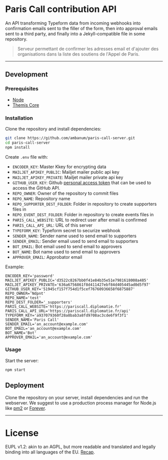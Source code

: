 # Paris Call contribution API

An API transforming Typeform data from incoming webhooks into confirmation emails sent to the filler of the form, then into approval emails sent to a third party, and finally into a Jekyll-compatible file in some repository.

> Serveur permettant de confirmer les adresses email et d'ajouter des organisations dans la liste des soutiens de l'Appel de Paris.

- - -

## Development

### Prerequisites

- [Node](https://nodejs.org/en/download)
- [Themis Core](https://docs.cossacklabs.com/pages/documentation-themis/#installing-themis-core)

### Installation

Clone the repository and install dependencies:

```sh
git clone https://github.com/ambanum/paris-call-server.git
cd paris-call-server
npm install
```

Create `.env` file with:

- `ENCODER_KEY`: Master Kkey for encrypting data
- `MAILJET_APIKEY_PUBLIC`: Mailjet mailer public api key
- `MAILJET_APIKEY_PRIVATE`: Mailjet mailer private api key
- `GITHUB_USER_KEY`: Github [personal access token](https://github.com/settings/tokens) that can be used to access the GitHub API.
- `REPO_OWNER`: Owner of the repository to commit files
- `REPO_NAME`: Repository name
- `REPO_SUPPORTER_DEST_FOLDER`: Folder in repository to create supporters files in
- `REPO_EVENT_DEST_FOLDER`: Folder in repository to create events files in
- `PARIS_CALL_WEBSITE`: URL to redirect user after email is confirmed
- `PARIS_CALL_API_URL`: URL of this server
- `TYPEFORM_KEY`: Typeform secret to securize webhook
- `SENDER_NAME`: Sender name used to send email to supporters
- `SENDER_EMAIL`: Sender email used to send email to supporters
- `BOT_EMAIL`: Bot email used to send email to approvers
- `BOT_NAME`: Bot name used to send email to approvers
- `APPROVER_EMAIL`: Approbator email

Example:
```
ENCODER_KEY='password'
MAILJET_APIKEY_PUBLIC='d3522c8267bb0f41e84b35e51e7981618008a485'
MAILJET_APIKEY_PRIVATE='636a6756861f8d411427ebf84d405445ad0d5f97'
GITHUB_USER_KEY='51945cf157f754d1f5cef76760936658f6875887'
REPO_OWNER='Ndpnt'
REPO_NAME='test'
REPO_DEST_FOLDER='_supporters'
PARIS_CALL_WEBSITE='https://pariscall.diplomatie.fr'
PARIS_CALL_API_URL='https://pariscall.diplomatie.fr/api'
TYPEFORM_KEY='a937079360f28a8bab3a8fd9708ac3cde6f9f3f1'
SENDER_NAME='Paris Call'
SENDER_EMAIL='an_account@example.com'
BOT_EMAIL='an_account@example.com'
BOT_NAME='Bot'
APPROVER_EMAIL='an_account@example.com'
```

### Usage

Start the server:

```sh
npm start
```

## Deployment

Clone the repository on your server, install dependencies and run the webserver.
We suggest to use a production process manager for Node.js like [pm2](https://github.com/Unitech/pm2) or [Forever](https://github.com/foreversd/forever#readme).

- - -

# License

EUPL v1.2: akin to an AGPL, but more readable and translated and legally binding into all languages of the EU. [Recap](https://choosealicense.com/licenses/eupl-1.2/).
